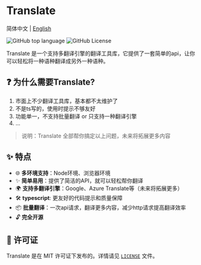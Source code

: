 # Translate

简体中文 | [English](./README.md)

![GitHub top language](https://img.shields.io/github/languages/top/yxw007/translate)
![GitHub License](https://img.shields.io/github/license/yxw007/translate)

Translate 是一个支持多翻译引擎的翻译工具库，它提供了一套简单的api，让你可以轻松将一种语种翻译成另外一种语种。

## ❓ 为什么需要Translate?
1. 市面上不少翻译工具库，基本都不太维护了
2. 不是ts写的，使用时提示不够友好
3. 功能单一，不支持批量翻译 or 只支持一种翻译引擎
4. ...

> 说明：Translate 全部帮你搞定以上问题，未来将拓展更多内容

## ✨ 特点
- 🌐 **多环境支持**：Node环境、浏览器环境
- ✨ **简单易用**：提供了简洁的API，就可以轻松帮你翻译
- 🌍 **支持多翻译引擎**：Google、Azure Translate等（未来将拓展更多）
- 🛠️ **typescript**: 更友好的代码提示和质量保障
- 📦 **批量翻译**：一次api请求，翻译更多内容，减少http请求提高翻译效率
- 🔓 **完全开源**


## 📄 许可证

Translate 是在 MIT 许可证下发布的。详情请见 [`LICENSE`](./LICENSE) 文件。
